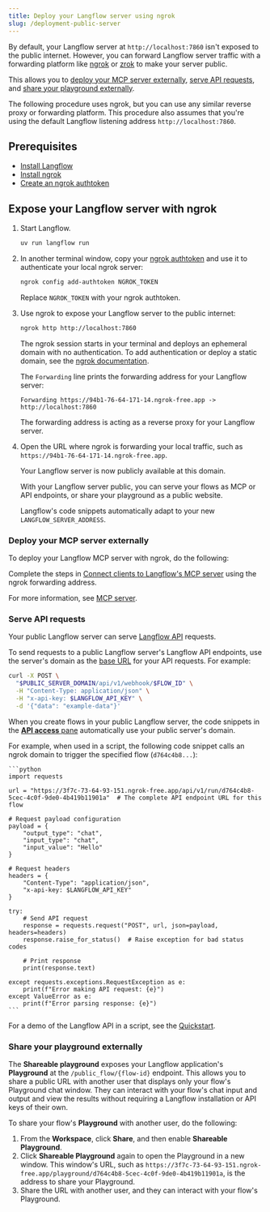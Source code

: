 ```yaml
---
title: Deploy your Langflow server using ngrok
slug: /deployment-public-server
---
```


By default, your Langflow server at `http://localhost:7860` isn't exposed to the public internet.
However, you can forward Langflow server traffic with a forwarding platform like [ngrok](https://ngrok.com/docs/getting-started/) or [zrok](https://docs.zrok.io/docs/getting-started) to make your server public.

This allows you to [deploy your MCP server externally](#deploy-your-mcp-server-externally), [serve API requests](#serve-api-requests), and [share your playground externally](#share-your-playground-externally).

The following procedure uses ngrok, but you can use any similar reverse proxy or forwarding platform.
This procedure also assumes that you're using the default Langflow listening address `http://localhost:7860`.

## Prerequisites

- [Install Langflow](/get-started-installation)
- [Install ngrok](https://ngrok.com/docs/getting-started/#1-install-ngrok)
- [Create an ngrok authtoken](https://dashboard.ngrok.com/get-started/your-authtoken)

## Expose your Langflow server with ngrok

1. Start Langflow.

    ```bash
    uv run langflow run
    ```

2. In another terminal window, copy your [ngrok authtoken](https://dashboard.ngrok.com/get-started/your-authtoken) and use it to authenticate your local ngrok server:

    ```bash
    ngrok config add-authtoken NGROK_TOKEN
    ```

    Replace `NGROK_TOKEN` with your ngrok authtoken.

3. Use ngrok to expose your Langflow server to the public internet:

    ```bash
    ngrok http http://localhost:7860
    ```

    The ngrok session starts in your terminal and deploys an ephemeral domain with no authentication.
    To add authentication or deploy a static domain, see the [ngrok documentation](https://ngrok.com/docs/).


    The `Forwarding` line prints the forwarding address for your Langflow server:

    ```
    Forwarding https://94b1-76-64-171-14.ngrok-free.app -> http://localhost:7860
    ```

    The forwarding address is acting as a reverse proxy for your Langflow server.

4. Open the URL where ngrok is forwarding your local traffic, such as `https://94b1-76-64-171-14.ngrok-free.app`.

    Your Langflow server is now publicly available at this domain.

    With your Langflow server public, you can serve your flows as MCP or API endpoints, or share your playground as a public website.

    Langflow's code snippets automatically adapt to your new `LANGFLOW_SERVER_ADDRESS`.

### Deploy your MCP server externally

To deploy your Langflow MCP server with ngrok, do the following:

Complete the steps in [Connect clients to Langflow's MCP server](/mcp-server#connect-clients-to-use-the-servers-actions) using the ngrok forwarding address.

For more information, see [MCP server](/mcp-server).

### Serve API requests

Your public Langflow server can serve [Langflow API](/api-reference-api-examples) requests.

To send requests to a public Langflow server's Langflow API endpoints, use the server's domain as the [base URL](/api-reference-api-examples#base-url) for your API requests.
For example:

```bash
curl -X POST \
  "$PUBLIC_SERVER_DOMAIN/api/v1/webhook/$FLOW_ID" \
  -H "Content-Type: application/json" \
  -H "x-api-key: $LANGFLOW_API_KEY" \
  -d '{"data": "example-data"}'
```

When you create flows in your public Langflow server, the code snippets in the [**API access** pane](/concepts-publish) automatically use your public server's domain.

For example, when used in a script, the following code snippet calls an ngrok domain to trigger the specified flow (`d764c4b8...`):

    ```python
    import requests

    url = "https://3f7c-73-64-93-151.ngrok-free.app/api/v1/run/d764c4b8-5cec-4c0f-9de0-4b419b11901a"  # The complete API endpoint URL for this flow

    # Request payload configuration
    payload = {
        "output_type": "chat",
        "input_type": "chat",
        "input_value": "Hello"
    }

    # Request headers
    headers = {
        "Content-Type": "application/json",
        "x-api-key: $LANGFLOW_API_KEY"
    }

    try:
        # Send API request
        response = requests.request("POST", url, json=payload, headers=headers)
        response.raise_for_status()  # Raise exception for bad status codes

        # Print response
        print(response.text)

    except requests.exceptions.RequestException as e:
        print(f"Error making API request: {e}")
    except ValueError as e:
        print(f"Error parsing response: {e}")
    ```

For a demo of the Langflow API in a script, see the [Quickstart](/get-started-quickstart).

### Share your playground externally

The **Shareable playground** exposes your Langflow application's **Playground** at the `/public_flow/{flow-id}` endpoint.
This allows you to share a public URL with another user that displays only your flow's Playground chat window.
They can interact with your flow's chat input and output and view the results without requiring a Langflow installation or API keys of their own.

To share your flow's **Playground** with another user, do the following:

1. From the **Workspace**, click **Share**, and then enable **Shareable Playground**.
2. Click **Shareable Playground** again to open the Playground in a new window.
This window's URL, such as `https://3f7c-73-64-93-151.ngrok-free.app/playground/d764c4b8-5cec-4c0f-9de0-4b419b11901a`, is the address to share your Playground.
3. Share the URL with another user, and they can interact with your flow's Playground.